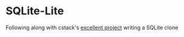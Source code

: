 # SQLite-Lite

Following along with cstack's [excellent project](https://cstack.github.io/db_tutorial) writing a SQLite clone
